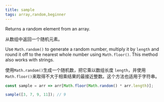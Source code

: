 ```yaml
---
title: sample
tags: array,random,beginner
---
```


Returns a random element from an array.

从数组中返回一个随机元素。

Use `Math.random()` to generate a random number, multiply it by `length` and round it off to the nearest whole number using `Math.floor()`.
This method also works with strings.

使用`Math.random()`生成一个随机数，把它乘以数组长度 `length`，并使用`Math.floor()`来取得不大于相乘结果的最接近整数。这个方法也适用于字符串。

```js
const sample = arr => arr[Math.floor(Math.random() * arr.length)];
```

```js
sample([3, 7, 9, 11]); // 9
```